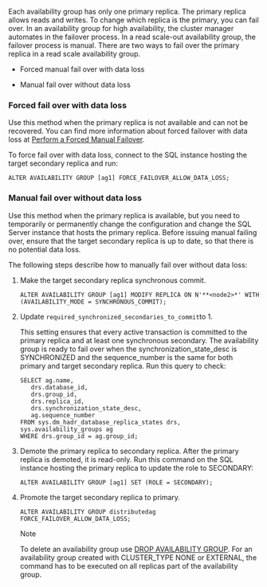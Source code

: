 Each availability group has only one primary replica. The primary replica allows reads and writes. To change which replica is the primary, you can fail over. In an availability group for high availability, the cluster manager automates in the failover process. In a read scale-out availability group, the failover process is manual. There are two ways to fail over the primary replica in a read scale availability group.

- Forced manual fail over with data loss

- Manual fail over without data loss

### Forced fail over with data loss

Use this method when the primary replica is not available and can not be recovered. You can find more information about forced failover with data loss at [Perform a Forced Manual Failover](../database-engine/availability-groups/windows/perform-a-forced-manual-failover-of-an-availability-group-sql-server.md).

To force fail over with data loss, connect to the SQL instance hosting the target secondary replica and run:
```Transact-SQL
ALTER AVAILABILITY GROUP [ag1] FORCE_FAILOVER_ALLOW_DATA_LOSS;
```

### Manual fail over without data loss

Use this method when the primary replica is available, but you need to temporarily or permanently change the configuration and change the SQL Server instance that hosts the primary replica. Before issuing manual failing over, ensure that the target secondary replica is up to date, so that there is no potential data loss. 

The following steps describe how to manually fail over without data loss:

1. Make the target secondary replica synchronous commit.

   ```Transact-SQL
   ALTER AVAILABILITY GROUP [ag1] MODIFY REPLICA ON N'**<node2>*' WITH (AVAILABILITY_MODE = SYNCHRONOUS_COMMIT);
   ```
1. Update `required_synchronized_secondaries_to_commit`to 1.

   This setting ensures that every active transaction is committed to the primary replica and at least one synchronous secondary. The availability group is ready to fail over when the synchronization_state_desc is SYNCHRONIZED and the sequence_number is the same for both primary and target secondary replica. Run this query to check:

   ```Transact-SQL
   SELECT ag.name, 
      drs.database_id, 
      drs.group_id, 
      drs.replica_id, 
      drs.synchronization_state_desc, 
      ag.sequence_number
   FROM sys.dm_hadr_database_replica_states drs, sys.availability_groups ag
   WHERE drs.group_id = ag.group_id; 
   ```

1. Demote the primary replica to secondary replica. After the primary replica is demoted, it is read-only. Run this command on the SQL instance hosting the primary replica to update the role to SECONDARY:

   ```Transact-SQL
   ALTER AVAILABILITY GROUP [ag1] SET (ROLE = SECONDARY); 
   ```

1. Promote the target secondary replica to primary. 

   ```Transact-SQL
   ALTER AVAILABILITY GROUP distributedag FORCE_FAILOVER_ALLOW_DATA_LOSS; 
   ```  

   > [!NOTE] 
   > To delete an availability group use [DROP AVAILABILITY GROUP](https://docs.microsoft.com/en-us/sql/t-sql/statements/drop-availability-group-transact-sql). For an availability group created with CLUSTER_TYPE NONE or EXTERNAL, the command has to be executed on all replicas part of the availability group.